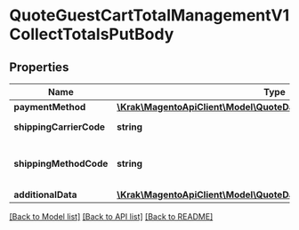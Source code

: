 # QuoteGuestCartTotalManagementV1CollectTotalsPutBody

## Properties
Name | Type | Description | Notes
------------ | ------------- | ------------- | -------------
**paymentMethod** | [**\Krak\MagentoApiClient\Model\QuoteDataPaymentInterface**](QuoteDataPaymentInterface.md) |  | 
**shippingCarrierCode** | **string** | The carrier code. | [optional] 
**shippingMethodCode** | **string** | The shipping method code. | [optional] 
**additionalData** | [**\Krak\MagentoApiClient\Model\QuoteDataTotalsAdditionalDataInterface**](QuoteDataTotalsAdditionalDataInterface.md) |  | [optional] 

[[Back to Model list]](../README.md#documentation-for-models) [[Back to API list]](../README.md#documentation-for-api-endpoints) [[Back to README]](../README.md)


